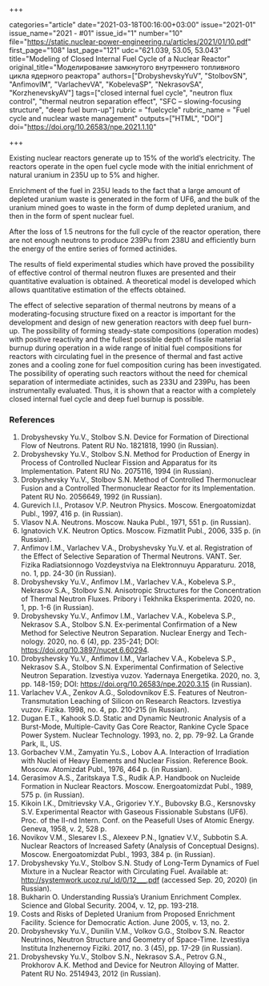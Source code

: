 +++

categories="article"
date="2021-03-18T00:16:00+03:00"
issue="2021-01"
issue_name="2021 - #01"
issue_id="1"
number="10"
file="https://static.nuclear-power-engineering.ru/articles/2021/01/10.pdf"
first_page="108"
last_page="121"
udc="621.039, 53.05, 53.043"
title="Modeling of Closed Internal Fuel Cycle of a Nuclear Reactor"
original_title="Моделирование замкнутого внутреннего топливного цикла ядерного реактора"
authors=["DrobyshevskyYuV", "StolbovSN", "AnfimovIM", "VarlachevVA", "KobelevaSP", "NekrasovSA", "KorzhenevskyAV"]
tags=["closed internal fuel cycle", "neutron flux control", "thermal neutron separation effect", "SFC – slowing-focusing structure", "deep fuel burn-up"]
rubric = "fuelcycle"
rubric_name = "Fuel cycle and nuclear waste management"
outputs=["HTML", "DOI"]
doi="https://doi.org/10.26583/npe.2021.1.10"

+++

Existing nuclear reactors generate up to 15% of the world’s electricity. The reactors operate in the open fuel cycle mode with the initial enrichment of natural uranium in 235U up to 5% and higher.

Enrichment of the fuel in 235U leads to the fact that a large amount of depleted uranium waste is generated in the form of UF6, and the bulk of the uranium mined goes to waste in the form of dump depleted uranium, and then in the form of spent nuclear fuel.

After the loss of 1.5 neutrons for the full cycle of the reactor operation, there are not enough neutrons to produce 239Pu from 238U and efficiently burn the energy of the entire series of formed actinides.


The results of field experimental studies which have proved the possibility of effective control of thermal neutron fluxes are presented and their quantitative evaluation is obtained. A theoretical model is developed which allows quantitative estimation of the effects obtained.

The effect of selective separation of thermal neutrons by means of a moderating-focusing structure fixed on a reactor is important for the development and design of new generation reactors with deep fuel burn-up. The possibility of forming steady-state compositions (operation modes) with positive reactivity and the fullest possible depth of fissile material burnup during operation in a wide range of initial fuel compositions for reactors with circulating fuel in the presence of thermal and fast active zones and a cooling zone for fuel composition curing has been investigated. The possibility of operating such reactors without the need for chemical separation of intermediate actinides, such as 233U and 239Pu, has been instrumentally evaluated. Thus, it is shown that a reactor with a completely closed internal fuel cycle and deep fuel burnup is possible.

### References

1. Drobyshevsky Yu.V., Stolbov S.N. Device for Formation of Directional Flow of Neutrons. Patent RU No. 1821818, 1990 (in Russian).
2. Drobyshevsky Yu.V., Stolbov S.N. Method for Production of Energy in Process of Controlled Nuclear Fission and Apparatus for its Implementation. Patent RU No. 2075116, 1994 (in Russian).
3. Drobyshevsky Yu.V., Stolbov S.N. Method of Controlled Thermonuclear Fusion and a Controlled Thermonuclear Reactor for its Implementation. Patent RU No. 2056649, 1992 (in Russian).
4. Gurevich I.I., Protasov V.P. Neutron Physics. Moscow. Energoatomizdat Publ., 1997, 416 p. (in Russian).
5. Vlasov N.A. Neutrons. Moscow. Nauka Publ., 1971, 551 p. (in Russian).
6. Ignatovich V.K. Neutron Optics. Moscow. Fizmatlit Publ., 2006, 335 p. (in Russian).
7. Anfimov I.M., Varlachev V.A., Drobyshevsky Yu.V. et al. Registration of the Effect of Selective Separation of Thermal Neutrons. VANT. Ser. Fizika Radiatsionnogo Vozdeystviya na Elektronnuyu Apparaturu. 2018, no. 1, pp. 24-30 (in Russian).
8. Drobyshevsky Yu.V., Anfimov I.M., Varlachev V.A., Kobeleva S.P., Nekrasov S.A., Stolbov S.N. Anisotropic Structures for the Concentration of Thermal Neutron Fluxes. Pribory i Tekhnika Eksperimenta. 2020, no. 1, pp. 1-6 (in Russian).
9. Drobyshevsky Yu.V., Anfimov I.M., Varlachev V.A., Kobeleva S.P., Nekrasov S.A., Stolbov S.N. Ex-perimental Confirmation of a New Method for Selective Neutron Separation. Nuclear Energy and Tech-nology. 2020, no. 6 (4), pp. 235-241; DOI: https://doi.org/10.3897/nucet.6.60294.
10. Drobyshevsky Yu.V., Anfimov I.M., Varlachev V.A., Kobeleva S.P., Nekrasov S.A., Stolbov S.N. Experimental Confirmation of Selective Neutron Separation. Izvestiya vuzov. Yadernaya Energetika. 2020, no. 3, pp. 148-159; DOI: https://doi.org/10.26583/npe.2020.3.15 (in Russian).
11. Varlachev V.A., Zenkov A.G., Solodovnikov E.S. Features of Neutron-Transmutation Leaching of Silicon on Research Reactors. Izvestiya vuzov. Fizika. 1998, no. 4, pp. 210-215 (in Russian).
12. Dugan E.T., Kahook S.D. Static and Dynamic Neutronic Analysis of a Burst-Mode, Multiple-Cavity Gas Core Reactor, Rankine Cycle Space Power System. Nuclear Technology. 1993, no. 2, pp. 79-92. La Grande Park, IL, US.
13. Gorbachev V.M., Zamyatin Yu.S., Lobov A.A. Interaction of Irradiation with Nuclei of Heavy Elements and Nuclear Fission. Reference Book. Moscow. Atomizdat Publ., 1976, 464 p. (in Russian).
14. Gerasimov A.S., Zaritskaya T.S., Rudik A.P. Handbook on Nucleide Formation in Nuclear Reactors. Moscow. Energoatomizdat Publ., 1989, 575 p. (in Russian).
15. Kikoin I.K., Dmitrievsky V.A., Grigoriev Y.Y., Bubovsky B.G., Kersnovsky S.V. Experimental Reactor with Gaseous Fissionable Substans (UF6). Proc. of the II-nd Intern. Conf. on the Peasefull Uses of Atomic Energy. Geneva, 1958, v. 2, 528 p.
16. Novikov V.M., Slesarev I.S., Alexeev P.N., Ignatiev V.V., Subbotin S.A. Nuclear Reactors of Increased Safety (Analysis of Conceptual Designs). Moscow. Energoatomizdat Publ., 1993, 384 p. (in Russian).
17. Drobyshevsky Yu.V., Stolbov S.N. Study of Long-Term Dynamics of Fuel Mixture in a Nuclear Reactor with Circulating Fuel. Available at: http://systemwork.ucoz.ru/_ld/0/12___.pdf (accessed Sep. 20, 2020) (in Russian).
18. Bukharin O. Understanding Russia’s Uranium Enrichment Complex. Science and Global Security. 2004, v. 12, pp. 193-218.
19. Costs and Risks of Depleted Uranium from Proposed Enrichment Facility. Science for Democratic Action. June 2005, v. 13, no. 2.
20. Drobyshevsky Yu.V., Dunilin V.M., Volkov G.G., Stolbov S.N. Reactor Neutrinos, Neutron Structure and Geometry of Space-Time. Izvestiya Instituta Inzhenernoy Fiziki. 2017, no. 3 (45), pp. 17-29 (in Russian).
22. Drobyshevsky Yu.V., Stolbov S.N., Nekrasov S.A., Petrov G.N., Prokhorov A.K. Method and Device for Neutron Alloying of Matter. Patent RU No. 2514943, 2012 (in Russian).